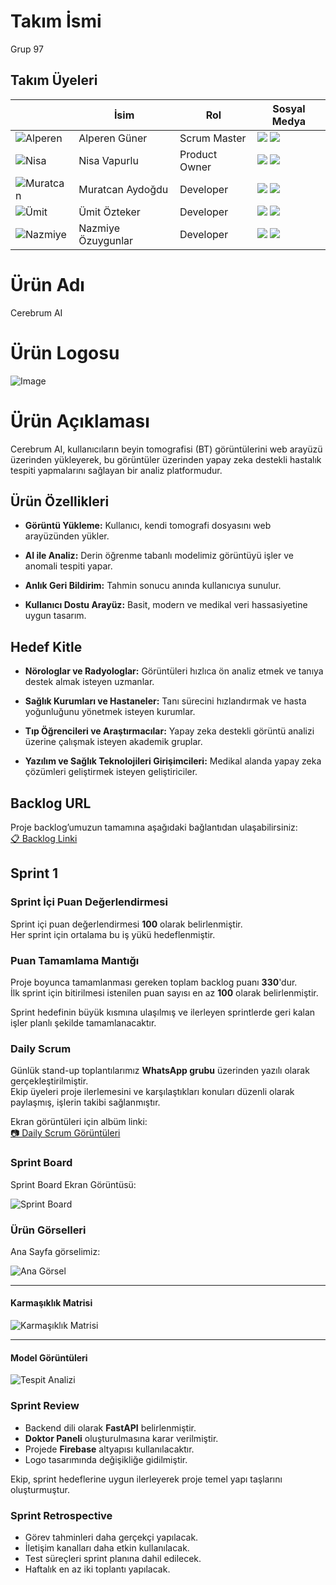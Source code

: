 # Takım İsmi  
Grup 97

## Takım Üyeleri

|  | İsim | Rol | Sosyal Medya |
|----------|------|-----|--------------|
| ![Alperen](https://github.com/user-attachments/assets/9a1ec457-38fd-4a3e-97cf-aeefb929cfa8) | Alperen Güner | Scrum Master | [<img src="https://cdn-icons-png.flaticon.com/24/174/174857.png"/>](https://linkedin.com/in/alperen-guner35) [<img src="https://cdn-icons-png.flaticon.com/24/25/25231.png"/>](https://github.com/SAPHRTR) |
| ![Nisa](https://github.com/user-attachments/assets/249b4dcd-0f88-4cea-a1aa-47e88d17fe45) | Nisa Vapurlu | Product Owner | [<img src="https://cdn-icons-png.flaticon.com/24/174/174857.png"/>](https://www.linkedin.com/in/nisa-vapurlu-61a868223/) [<img src="https://cdn-icons-png.flaticon.com/24/25/25231.png"/>](https://github.com/NisaVapurlu) |
| ![Muratcan](https://github.com/user-attachments/assets/d0791984-6edb-4936-95f7-b608c37762cd) | Muratcan Aydoğdu | Developer | [<img src="https://cdn-icons-png.flaticon.com/24/174/174857.png"/>](https://linkedin.com/in/muratcan-aydoğdu) [<img src="https://cdn-icons-png.flaticon.com/24/25/25231.png"/>](https://github.com/muratcanaydogdu21) |
| ![Ümit](https://github.com/user-attachments/assets/ac918c03-f08d-4eb5-9430-10f182221c7c) | Ümit Özteker | Developer | [<img src="https://cdn-icons-png.flaticon.com/24/174/174857.png"/>](https://www.linkedin.com/in/%C3%BCmit-%C3%B6zteker/) [<img src="https://cdn-icons-png.flaticon.com/24/25/25231.png"/>](https://github.com/UmitOzteker) |
| ![Nazmiye](https://github.com/user-attachments/assets/e89599c3-4085-4208-b2bf-9ddf061dc4d1) | Nazmiye Özuygunlar | Developer | [<img src="https://cdn-icons-png.flaticon.com/24/174/174857.png"/>](https://www.linkedin.com/in/nazmiyeozuygunlar) [<img src="https://cdn-icons-png.flaticon.com/24/25/25231.png"/>](https://github.com/nazmiyeozuygunlar) |



# Ürün Adı 
Cerebrum AI

# Ürün Logosu
![Image](https://github.com/user-attachments/assets/4c11b9d8-fd90-4571-93d0-b8bac7386760)

# Ürün Açıklaması
Cerebrum AI, kullanıcıların beyin tomografisi (BT) görüntülerini web arayüzü üzerinden yükleyerek, bu görüntüler üzerinden yapay zeka destekli hastalık tespiti yapmalarını sağlayan bir analiz platformudur.

## Ürün Özellikleri

- **Görüntü Yükleme:** Kullanıcı, kendi tomografi dosyasını web arayüzünden yükler.

- **AI ile Analiz:** Derin öğrenme tabanlı modelimiz görüntüyü işler ve anomali tespiti yapar.

- **Anlık Geri Bildirim:** Tahmin sonucu anında kullanıcıya sunulur.

- **Kullanıcı Dostu Arayüz:** Basit, modern ve medikal veri hassasiyetine uygun tasarım.

## Hedef Kitle

- **Nörologlar ve Radyologlar:** Görüntüleri hızlıca ön analiz etmek ve tanıya destek almak isteyen uzmanlar.

- **Sağlık Kurumları ve Hastaneler:** Tanı sürecini hızlandırmak ve hasta yoğunluğunu yönetmek isteyen kurumlar.

- **Tıp Öğrencileri ve Araştırmacılar:** Yapay zeka destekli görüntü analizi üzerine çalışmak isteyen akademik gruplar.

- **Yazılım ve Sağlık Teknolojileri Girişimcileri:** Medikal alanda yapay zeka çözümleri geliştirmek isteyen geliştiriciler.

## Backlog URL

Proje backlog’umuzun tamamına aşağıdaki bağlantıdan ulaşabilirsiniz:  
[📋 Backlog Linki](https://your-backlog-link.com)

  

## Sprint 1

### Sprint İçi Puan Değerlendirmesi

Sprint içi puan değerlendirmesi **100** olarak belirlenmiştir.  
Her sprint için ortalama bu iş yükü hedeflenmiştir.

### Puan Tamamlama Mantığı

Proje boyunca tamamlanması gereken toplam backlog puanı **330**'dur.  
İlk sprint için bitirilmesi istenilen puan sayısı en az **100** olarak belirlenmiştir.  

Sprint hedefinin büyük kısmına ulaşılmış ve ilerleyen sprintlerde geri kalan işler planlı şekilde tamamlanacaktır.

### Daily Scrum

Günlük stand-up toplantılarımız **WhatsApp grubu** üzerinden yazılı olarak gerçekleştirilmiştir.  
Ekip üyeleri proje ilerlemesini ve karşılaştıkları konuları düzenli olarak paylaşmış, işlerin takibi sağlanmıştır.

Ekran görüntüleri için albüm linki:  
[📷 Daily Scrum Görüntüleri](https://imgur.com/a/your-album-link)

### Sprint Board

Sprint Board Ekran Görüntüsü:

![Sprint Board](https://github.com/user-attachments/assets/e184efb9-cd6e-48da-be41-295643d538f5)

### Ürün Görselleri

Ana Sayfa görselimiz:

![Ana Görsel](https://github.com/user-attachments/assets/b409dade-f89d-4bf2-9efe-8ef51712c13f)

---

#### Karmaşıklık Matrisi

![Karmaşıklık Matrisi](https://github.com/user-attachments/assets/ebabfe4c-73cc-4387-8b2d-0cbdd7ea4466)

---

#### Model Görüntüleri

![Tespit Analizi](https://github.com/user-attachments/assets/30a92e33-f1fc-4a87-b7cc-5ad5d10a50ec)

### Sprint Review

- Backend dili olarak **FastAPI** belirlenmiştir.  
- **Doktor Paneli** oluşturulmasına karar verilmiştir.  
- Projede **Firebase** altyapısı kullanılacaktır.  
- Logo tasarımında değişikliğe gidilmiştir.  

Ekip, sprint hedeflerine uygun ilerleyerek proje temel yapı taşlarını oluşturmuştur.

### Sprint Retrospective

- Görev tahminleri daha gerçekçi yapılacak.  
- İletişim kanalları daha etkin kullanılacak.  
- Test süreçleri sprint planına dahil edilecek.
- Haftalık en az iki toplantı yapılacak.












